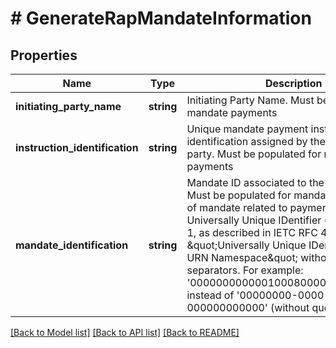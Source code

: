 # # GenerateRapMandateInformation

## Properties

Name | Type | Description | Notes
------------ | ------------- | ------------- | -------------
**initiating_party_name** | **string** | Initiating Party Name. Must be populated for mandate payments | [optional]
**instruction_identification** | **string** | Unique mandate payment instruction identification assigned by the instructing party. Must be populated for mandate payments | [optional]
**mandate_identification** | **string** | Mandate ID associated to the transaction. Must be populated for mandate payments. ID of mandate related to payment instruction. Universally Unique IDentifier (UUID) version 1, as described in IETC RFC 4122 \&quot;Universally Unique IDentifier (UUID) URN Namespace\&quot; without the 4 hyphen separators. For example: &#39;00000000000010008000000000000000&#39; instead of &#39;00000000-0000-1000-8000-000000000000&#39; (without quotes) |

[[Back to Model list]](../../README.md#models) [[Back to API list]](../../README.md#endpoints) [[Back to README]](../../README.md)
